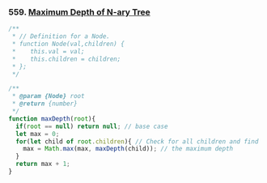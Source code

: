 ### 559. [Maximum Depth of N-ary Tree](https://leetcode.com/problems/maximum-depth-of-n-ary-tree/)
```javascript
/**
 * // Definition for a Node.
 * function Node(val,children) {
 *    this.val = val;
 *    this.children = children;
 * };
 */

/**
 * @param {Node} root
 * @return {number}
 */
function maxDepth(root){
  if(root == null) return null; // base case
  let max = 0;
  for(let child of root.children){ // Check for all children and find 
    max = Math.max(max, maxDepth(child)); // the maximum depth 
  }
  return max + 1;
}
```
